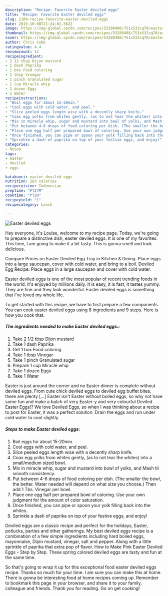 ```yaml
---
description: "Recipe: Favorite Easter deviled eggs"
title: "Recipe: Favorite Easter deviled eggs"
slug: 2109-recipe-favorite-easter-deviled-eggs
date: 2019-10-08T21:24:01.562Z
image: https://img-global.cpcdn.com/recipes/53280408/751x532cq70/easter-deviled-eggs-recipe-main-photo.jpg
thumbnail: https://img-global.cpcdn.com/recipes/53280408/751x532cq70/easter-deviled-eggs-recipe-main-photo.jpg
cover: https://img-global.cpcdn.com/recipes/53280408/751x532cq70/easter-deviled-eggs-recipe-main-photo.jpg
author: Chris Cobb
ratingvalue: 4.4
reviewcount: 12
recipeingredient:
- 2 12 tbsp Dijon mustard
- 1 dash Paprika
- 1 box Food coloring
- 1 tbsp Vinegar
- 1 pinch Granulated sugar
- 1 cup Miracle whip
- 1 dozen Eggs
- 1 Water
recipeinstructions:
- "Boil eggs for about 15-20min."
- "Cool eggs with cold water, and peel."
- "Slice peeled eggs length wise with a decently sharp knife."
- "Coax egg yolks from whites gently, (as to not tear the whites) into a small/medium sized bowl."
- "Mix in miracle whip, sugar and mustard into bowl of yolks, and Mash til smooth consistency."
- "Put between 4-6 drops of food coloring per dish. (The smaller the bowl, the better. Water needed will depend on what size you choose.) Then add 1 Tbs. Vinegar per bowl."
- "Place one egg half per prepared bowl of coloring. Use your own judgment for the amount of color saturation."
- "Once finished, you can pipe or spoon your yolk filling back into the whites."
- "Sprinkle a dash of paprika on top of your festive eggs, and enjoy!"
categories:
- Resep
tags:
- easter
- deviled
- eggs

katakunci: easter deviled eggs
nutrition: 283 calories
recipecuisine: Indonesian
preptime: "PT27M"
cooktime: "PT2H"
recipeyield: "1"
recipecategory: Lunch

---
```



![Easter deviled eggs](https://img-global.cpcdn.com/recipes/53280408/751x532cq70/easter-deviled-eggs-recipe-main-photo.jpg)

Hey everyone, it's Louise, welcome to my recipe page. Today, we're going to prepare a distinctive dish, easter deviled eggs. It is one of my favorites. This time, I am going to make it a bit tasty. This is gonna smell and look delicious.

Compare Prices on Easter Deviled Egg Tray in Kitchen &amp; Dining. Place eggs into a large saucepan, cover with cold water, and bring to a boil. Deviled Egg Recipe: Place eggs in a large saucepan and cover with cold water.

Easter deviled eggs is one of the most popular of recent trending foods in the world. It's enjoyed by millions daily. It is easy, it is fast, it tastes yummy. They are fine and they look wonderful. Easter deviled eggs is something that I've loved my whole life.


To get started with this recipe, we have to first prepare a few components. You can cook easter deviled eggs using 8 ingredients and 9 steps. Here is how you cook that.

##### The ingredients needed to make Easter deviled eggs::

1. Take 2 1/2 tbsp Dijon mustard
1. Take 1 dash Paprika
1. Get 1 box Food coloring
1. Take 1 tbsp Vinegar
1. Take 1 pinch Granulated sugar
1. Prepare 1 cup Miracle whip
1. Take 1 dozen Eggs
1. Take 1 Water


Easter is just around the corner and no Easter dinner is complete without deviled eggs. From cute chick deviled eggs to deviled egg buffet bites, there are plenty […] Easter isn&#39;t Easter without boiled eggs, so why not have some fun and make a batch of very Easter-y and very colourful Deviled Easter Eggs!? We love Deviled Eggs, so when I was thinking about a recipe to post for Easter, it was a perfect solution. Drain the eggs and run under cold water to cool slightly. 

##### Steps to make Easter deviled eggs:

1. Boil eggs for about 15-20min.
1. Cool eggs with cold water, and peel.
1. Slice peeled eggs length wise with a decently sharp knife.
1. Coax egg yolks from whites gently, (as to not tear the whites) into a small/medium sized bowl.
1. Mix in miracle whip, sugar and mustard into bowl of yolks, and Mash til smooth consistency.
1. Put between 4-6 drops of food coloring per dish. (The smaller the bowl, the better. Water needed will depend on what size you choose.) Then add 1 Tbs. Vinegar per bowl.
1. Place one egg half per prepared bowl of coloring. Use your own judgment for the amount of color saturation.
1. Once finished, you can pipe or spoon your yolk filling back into the whites.
1. Sprinkle a dash of paprika on top of your festive eggs, and enjoy!


Deviled eggs are a classic recipe and perfect for the holidays, Easter, potlucks, parties and other gatherings. My best deviled eggs recipe is a combination of a few simple ingredients including hard boiled eggs, mayonnaise, Dijon mustard, vinegar, salt and pepper. Along with a little sprinkle of paprika that extra pop of flavor. How to Make Pink Easter Deviled Eggs - Step by Step. These spring colored deviled eggs are tasty and fun at the same time. 

So that's going to wrap it up for this exceptional food easter deviled eggs recipe. Thanks so much for your time. I am sure you can make this at home. There is gonna be interesting food at home recipes coming up. Remember to bookmark this page in your browser, and share it to your family, colleague and friends. Thank you for reading. Go on get cooking!
